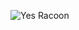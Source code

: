 ![Yes Racoon](http://aristotle.com/files/2013/07/Yes_Cheezburger_Racoon-300x191.png "Simply explained")
